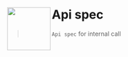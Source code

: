 # Api spec  <img src="https://avatars.githubusercontent.com/u/149151221?s=200&v=4" height = 100 align = left>

> `Api spec` for internal call

